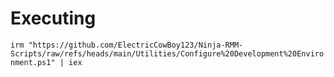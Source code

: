 # Executing
`irm "https://github.com/ElectricCowBoy123/Ninja-RMM-Scripts/raw/refs/heads/main/Utilities/Configure%20Development%20Environment.ps1" | iex`